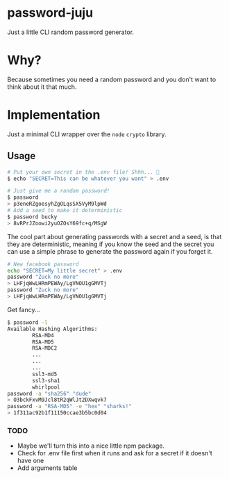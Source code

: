# password-juju

Just a little CLI random password generator.

# Why?

Because sometimes you need a random password and you don't want to think about it that much.

# Implementation

Just a minimal CLI wrapper over the `node` `crypto` library.

## Usage

```bash
# Put your own secret in the .env file! Shhh... 🤫
$ echo "SECRET=This can be whatever you want" > .env
```

```bash
# Just give me a random password!
$ password
> p3eneRZgoesyhZgOLqsSX5VyM9lpWd
# Add a seed to make it deterministic
$ password bucky
> 8vRPrJZoowi2yuOZOsY69fc+q/MSgW
```

The cool part about generating passwords with a secret and a seed, is that they are deterministic, meaning if you know the seed and the secret you can use a simple phrase to generate the password again if you forget it.

```bash
# New facebook password
echo "SECRET=My little secret" > .env
password "Zuck no more"
> LHFjqWwLHRmPEWAy/LgVNOU1gGMVTj
password "Zuck no more"
> LHFjqWwLHRmPEWAy/LgVNOU1gGMVTj
```

Get fancy...
```bash
$ password -l
Available Hashing Algorithms:
        RSA-MD4
        RSA-MD5
        RSA-MDC2
        ...
        ...
        ...
        ssl3-md5
        ssl3-sha1
        whirlpool
password -a "sha256" "dude"
> O3bckFxvM9Jcl8tR2qWlJt2DXwqvk7
password -a "RSA-MD5" -e "hex" "sharks!"
> 1f311ac92b1f11150ccae3b5bc0d04
```

### TODO

- Maybe we'll turn this into a nice little npm package.
- Check for .env file first when it runs and ask for a secret if it doesn't have one
- Add arguments table